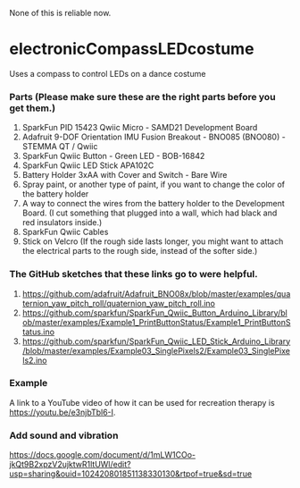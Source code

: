 None of this is reliable now.

# electronicCompassLEDcostume
Uses a compass to control LEDs on a dance costume

### Parts (Please make sure these are the right parts before you get them.)
1.  SparkFun PID 15423 Qwiic Micro - SAMD21 Development Board
2.  Adafruit 9-DOF Orientation IMU Fusion Breakout - BNO085 (BNO080) - STEMMA QT / Qwiic
3.  SparkFun Qwiic Button - Green LED - BOB-16842
4.  SparkFun Qwiic LED Stick APA102C
5.  Battery Holder 3xAA with Cover and Switch - Bare Wire
6.  Spray paint, or another type of paint, if you want to change the color of the battery holder
7.  A way to connect the wires from the battery holder to the Development Board.  (I cut something that plugged into a wall, which had black and red insulators inside.)
8.  SparkFun Qwiic Cables
9.  Stick on Velcro (If the rough side lasts longer, you might want to attach the electrical parts to the rough side, instead of the softer side.)

### The GitHub sketches that these links go to were helpful.
1.  https://github.com/adafruit/Adafruit_BNO08x/blob/master/examples/quaternion_yaw_pitch_roll/quaternion_yaw_pitch_roll.ino
2.  https://github.com/sparkfun/SparkFun_Qwiic_Button_Arduino_Library/blob/master/examples/Example1_PrintButtonStatus/Example1_PrintButtonStatus.ino
3.  https://github.com/sparkfun/SparkFun_Qwiic_LED_Stick_Arduino_Library/blob/master/examples/Example03_SinglePixels2/Example03_SinglePixels2.ino

### Example
A link to a YouTube video of how it can be used for recreation therapy is https://youtu.be/e3njbTbl6-I.

### Add sound and vibration
https://docs.google.com/document/d/1mLW1COo-jkQt9B2xpzV2ujktwR1ltUWl/edit?usp=sharing&ouid=102420801851138330130&rtpof=true&sd=true

